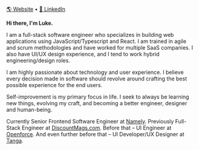 [🌎 Website](https://lukeivie.com)  • [💼 LinkedIn](https://linkedin.com/in/luke-ivie)

**Hi there, I'm Luke.** 

I am a full-stack software engineer who specializes in building web applications using JavaScript/Typescript and React. I am trained in agile and scrum methodologies and have worked for multiple SaaS companies. I also have UI/UX design experience, and I tend to work hybrid engineering/design roles.

I am highly passionate about technology and user experience. I believe every decision made in software should revolve around crafting the best possible experience for the end users.

Self-improvement is my primary focus in life. I seek to always be learning new things, evolving my craft, and becoming a better engineer, designer and human-being.

Currently Senior Frontend Software Engineer at [Namely](https://namely.com). Previously Full-Stack Engineer at [DiscountMags.com](https://discountmags.com). Before that – UI Engineer at [Openforce](https://oforce.com). And even further before that – UI Developer/UX Designer at [Tanga](https://www.tanga.com/).
